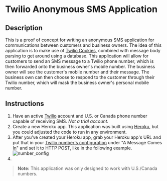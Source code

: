 # Twilio Anonymous SMS Application

## Description
This is a proof of concept for writing an anonymous SMS application for communications between customers and business owners. The idea of this application is to make use of [Twilio Cookies](https://support.twilio.com/hc/en-us/articles/223136287-How-do-Twilio-cookies-work-), combined with message body parsing to get around using a database. This application will allow for customers to send an SMS message to a Twilio phone number, which is then forwarded onto the business owner's mobile number. The business owner will see the customer's mobile number and their message. The business own can then choose to respond to the customer through their Twilio number, which will mask the business owner's personal mobile number.

## Instructions

1. Have an active [Twilio](https://www.twilio.com/try-twilio) account and U.S. or Canada phone number capable of receiving SMS. _Not a trial account._
2. Create a new Heroku app. This application was built using [Heroku](https://heroku.com), but you could adjusted the code to run in any environment. 
3. After you've created your Heroku app, grab your Heroku app's URL and put that in your [Twilio number's configuration](https://www.twilio.com/console/phone-numbers/incoming) under "A Message Comes In" and set it to HTTP POST, like in the following example.
![number_config](https://cloud.githubusercontent.com/assets/786896/23295248/633a34e0-fa24-11e6-9d55-eb1d517f0418.png)
4. 

>**Note:**
This application was only designed to work with U.S./Canada numbers.
